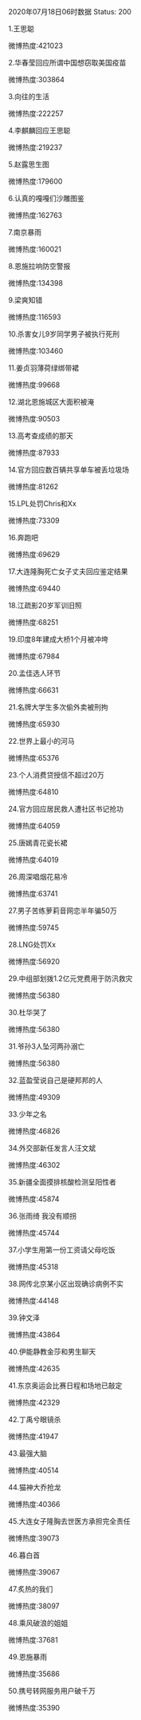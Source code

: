 2020年07月18日06时数据
Status: 200

1.王思聪

微博热度:421023

2.华春莹回应所谓中国想窃取美国疫苗

微博热度:303864

3.向往的生活

微博热度:222257

4.李麒麟回应王思聪

微博热度:219237

5.赵露思生图

微博热度:179600

6.认真的嘎嘎们沙雕图鉴

微博热度:162763

7.南京暴雨

微博热度:160021

8.恩施拉响防空警报

微博热度:134398

9.梁爽知错

微博热度:116593

10.杀害女儿9岁同学男子被执行死刑

微博热度:103460

11.姜贞羽薄荷绿绑带裙

微博热度:99668

12.湖北恩施城区大面积被淹

微博热度:90503

13.高考查成绩的那天

微博热度:87933

14.官方回应数百辆共享单车被丢垃圾场

微博热度:81262

15.LPL处罚Chris和Xx

微博热度:73309

16.奔跑吧

微博热度:69629

17.大连隆胸死亡女子丈夫回应鉴定结果

微博热度:69440

18.江疏影20岁军训旧照

微博热度:68251

19.印度8年建成大桥1个月被冲垮

微博热度:67984

20.孟佳选人环节

微博热度:66631

21.名牌大学生多次偷外卖被刑拘

微博热度:65930

22.世界上最小的河马

微博热度:65376

23.个人消费贷授信不超过20万

微博热度:64810

24.官方回应居民救人遭社区书记抢功

微博热度:64059

25.唐嫣青花瓷长裙

微博热度:64019

26.周深唱烟花易冷

微博热度:63741

27.男子苦练萝莉音网恋半年骗50万

微博热度:59745

28.LNG处罚Xx

微博热度:56920

29.中组部划拨1.2亿元党费用于防汛救灾

微博热度:56380

30.杜华哭了

微博热度:56380

31.爷孙3人坠河两孙溺亡

微博热度:56380

32.蓝盈莹说自己是硬邦邦的人

微博热度:49309

33.少年之名

微博热度:46826

34.外交部新任发言人汪文斌

微博热度:46302

35.新疆全面摸排核酸检测呈阳性者

微博热度:45874

36.张雨绮 我没有顺拐

微博热度:45744

37.小学生用第一份工资请父母吃饭

微博热度:45318

38.网传北京某小区出现确诊病例不实

微博热度:44148

39.钟文泽

微博热度:43864

40.伊能静教金莎和男生聊天

微博热度:42635

41.东京奥运会比赛日程和场地已敲定

微博热度:42329

42.丁禹兮眼镜杀

微博热度:41947

43.最强大脑

微博热度:40514

44.猫神大乔抢龙

微博热度:40366

45.大连女子隆胸去世医方承担完全责任

微博热度:39073

46.暮白首

微博热度:39067

47.炙热的我们

微博热度:38097

48.乘风破浪的姐姐

微博热度:37681

49.恩施暴雨

微博热度:35686

50.携号转网服务用户破千万

微博热度:35390

